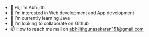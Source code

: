 - 👋 Hi, I’m Abhijith
- 👀 I’m interested in Web development and App development
- 🌱 I’m currently learning Java 
- 💞️ I’m looking to collaborate on Github
- 📫 How to reach me mail on abhijithgunasekaran151@gmail.com
